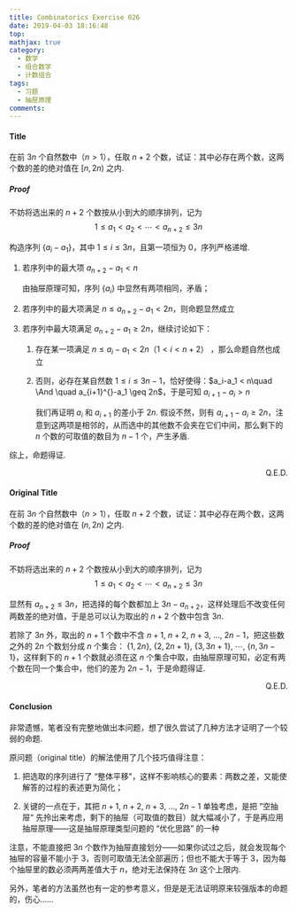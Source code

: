 ```yaml
---
title: Combinatorics Exercise 026
date: 2019-04-03 18:16:48
top:
mathjax: true
category:
  - 数学
  - 组合数学
  - 计数组合
tags:
  - 习题
  - 抽屉原理
comments:
---
```


#### Title
在前 $3n$ 个自然数中（$n >1$），任取 $n+2$ 个数，试证：其中必存在两个数，这两个数的差的绝对值在 $[n,2n)$ 之内.

<!-- more -->
##### *Proof*
不妨将选出来的 $n+2$ 个数按从小到大的顺序排列，记为
$$
1 \leq a_1 < a_{2}^{} < \cdots < a_{n+2}^{} \leq 3n
$$

构造序列 $\{a_i-a_1\}$，其中 $1 \leq i \leq 3n$，且第一项恒为 $0$，序列严格递增.

1. 若序列中的最大项 $a_{n+2}-a_1 < n$
    
    由抽屉原理可知，序列 $\{a_i\}$ 中显然有两项相同，矛盾；

2. 若序列中的最大项满足 $n \leq a_{n+2}^{}-a_1 < 2n$，则命题显然成立

3. 若序列中最大项满足 $a_{n+2}^{}-a_1 \geq 2n$，继续讨论如下：

    1. 存在某一项满足 $n \leq a_{i}^{}-a_1 < 2n$（$1 < i < n+2$） ，那么命题自然也成立

    2. 否则，必存在某自然数 $1 \leq i \leq 3n-1$，恰好使得：$a_i-a_1 < n\quad \And \quad a_{i+1}^{}-a_1 \geq 2n$，于是可知 $a_{i+1}-a_i > n$

        我们再证明 $a_{i}$ 和 $a_{i+1}$ 的差小于 $2n$. 假设不然，则有 $a_{i+1}-a_i \geq 2n$，注意到这两项是相邻的，从而选中的其他数不会夹在它们中间，那么剩下的 $n$ 个数的可取值的数目为 $n-1$ 个，产生矛盾.

综上，命题得证.
<p align="right">Q.E.D.</p>

#### Original Title
在前 $3n$ 个自然数中（$n >1$），任取 $n+2$ 个数，试证：其中必存在两个数，这两个数的差的绝对值在 $(n,2n)$ 之内.

##### *Proof*
不妨将选出来的 $n+2$ 个数按从小到大的顺序排列，记为
$$
1 \leq a_1 < a_{2}^{} < \cdots < a_{n+2}^{} \leq 3n
$$

显然有 $a_{n+2} \leq 3n$，把选择的每个数都加上 $3n-a_{n+2}$，这样处理后不改变任何两数差的绝对值，于是总可以认为取出的 $n+2$ 个数中包含 $3n$.

若除了 $3n$ 外，取出的 $n+1$ 个数中不含 $n+1$, $n+2$, $n+3$, $\ldots$, $2n-1$，把这些数之外的 $2n$ 个数划分成 $n$ 个集合： $\{1,2n\}$, $\{2,2n+1\}$, $\{3,3n+1\}$, $\cdots$, $\{n,3n-1\}$，这样剩下的 $n+1$ 个数就必须在这 $n$ 个集合中取，由抽屉原理可知，必定有两个数在同一个集合中，他们的差为 $2n-1$，于是命题得证.

<p align="right">Q.E.D.</p>

#### Conclusion
非常遗憾，笔者没有完整地做出本问题，想了很久尝试了几种方法才证明了一个较弱的命题.

原问题（original title）的解法使用了几个技巧值得注意：

1. 把选取的序列进行了 “整体平移"，这样不影响核心的要素：两数之差，又能使解答的过程的表述更为简化；

2. 关键的一点在于，其把 $n+1$, $n+2$, $n+3$, $\ldots$, $2n-1$ 单独考虑，是把 ”空抽屉“ 先拎出来考虑，剩下的抽屉（可取值的数目）就大幅减小了，于是再应用抽屉原理——这是抽屉原理类型问题的 “优化思路” 的一种

注意，不能直接把 $3n$ 个数作为抽屉直接划分——如果你试过之后，就会发现每个抽屉的容量不能小于 $3$，否则可取值无法全部遍历；但也不能大于等于 $3$，因为每个抽屉里的数必须两两差值大于 $n$，绝对无法保持在 $3n$ 这个上限内.

另外，笔者的方法虽然也有一定的参考意义，但是是无法证明原来较强版本的命题的，伤心……
